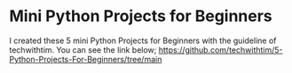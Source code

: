 # Mini Python Projects for Beginners
I created these 5 mini Python Projects for Beginners with the guideline of techwithtim. You can see the link below;
https://github.com/techwithtim/5-Python-Projects-For-Beginners/tree/main
